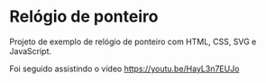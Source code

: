 # Relógio de ponteiro

Projeto de exemplo de relógio de ponteiro com HTML, CSS, SVG e JavaScript.


Foi seguido assistindo o vídeo https://youtu.be/HayL3n7EUJo